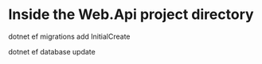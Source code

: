 # Inside the Web.Api project directory
dotnet ef migrations add InitialCreate

dotnet ef database update